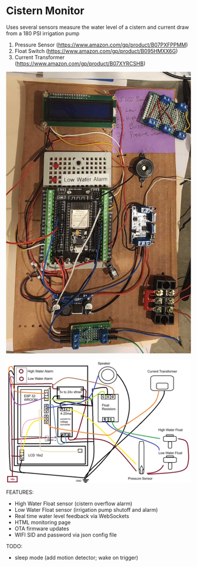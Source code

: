 # Cistern Monitor

Uses several sensors measure the water level of a cistern and current draw from a 180 PSI irrigation pump
1) Pressure Sensor (https://www.amazon.com/gp/product/B07PXFPPMM)
2) Float Switch (https://www.amazon.com/gp/product/B095HMXX6G)
3) Current Transformer (https://www.amazon.com/gp/product/B07XYRCSHB)

![Cistern Monitor Cardboard Prototype](proto-cardboard.jpg)

![Cistern Monitor Layout](bread-board-layout-power-supply-wiring-and-jst.jpg)


FEATURES:
 - High Water Float sensor (cistern overflow alarm)
 - Low Water Float sensor (irrigation pump shutoff and alarm)
 - Real time water level feedback via WebSockets
 - HTML monitoring page
 - OTA firmware updates
 - WIFI SID and password via json config file

TODO:
 - sleep mode (add motion detector; wake on trigger)

